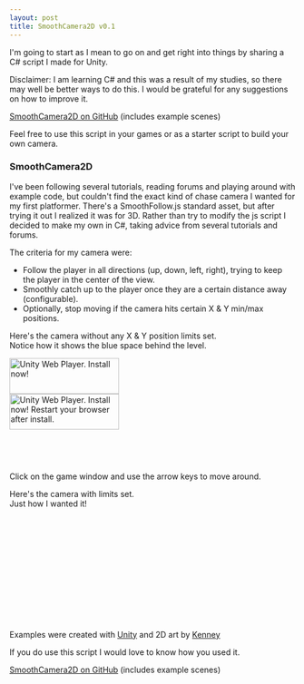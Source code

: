 ```yaml
---
layout: post
title: SmoothCamera2D v0.1
---
```


I'm going to start as I mean to go on and get right into things by sharing a C# script I made for Unity.

<!-- more -->

Disclaimer: I am learning C# and this was a result of my studies, so there may well be better ways to do this. I would be grateful for any suggestions on how to improve it.

<p class="message">
  <a href="https://github.com/chrisgaunt/SmoothCamera2D" target="_blank">SmoothCamera2D on GitHub</a> (includes example scenes)
</p>

Feel free to use this script in your games or as a starter script to build your own camera.

### SmoothCamera2D

I've been following several tutorials, reading forums and playing around with example code, but couldn't find the exact kind of chase camera I wanted for my first platformer.
There's a SmoothFollow.js standard asset, but after trying it out I realized it was for 3D.
Rather than try to modify the js script I decided to make my own in C#, taking advice from several tutorials and forums.

The criteria for my camera were:

- Follow the player in all directions (up, down, left, right), trying to keep the player in the center of the view.
- Smoothly catch up to the player once they are a certain distance away (configurable).
- Optionally, stop moving if the camera hits certain X & Y min/max positions.

Here's the camera without any X & Y position limits set.<br>
Notice how it shows the blue space behind the level.

<div id="unityPlayer1" class="unity-player" style="height:200px;width:270px;">
  <div class="missing">
    <a href="http://unity3d.com/webplayer/" title="Unity Web Player. Install now!">
      <img alt="Unity Web Player. Install now!" src="http://webplayer.unity3d.com/installation/getunity.png" width="193" height="63" />
    </a>
  </div>
  <div class="broken">
    <a href="http://unity3d.com/webplayer/" title="Unity Web Player. Install now! Restart your browser after install.">
      <img alt="Unity Web Player. Install now! Restart your browser after install." src="http://webplayer.unity3d.com/installation/getunityrestart.png" width="193" height="63" />
    </a>
  </div>
</div>

<div class="unity-message">Click on the game window and use the arrow keys to move around.</div>

Here's the camera with limits set.<br>Just how I wanted it!

<div id="unityPlayer2" class="unity-player" style="height:200px;width:270px;"></div>

<div class="unity-message">Examples were created with <a href="http://unity3d.com/unity/" title="Go to unity3d.com" target="_blank">Unity</a> and 2D art by <a href="http://www.kenney.nl/" target="_blank">Kenney</a></div>

If you do use this script I would love to know how you used it.

<p class="message">
  <a href="https://github.com/chrisgaunt/SmoothCamera2D" target="_blank">SmoothCamera2D on GitHub</a> (includes example scenes)
</p>

<script type="text/javascript">
<!--
var unityObjectUrl = "http://webplayer.unity3d.com/download_webplayer-3.x/3.0/uo/UnityObject2.js";
if (document.location.protocol == 'https:')
  unityObjectUrl = unityObjectUrl.replace("http://", "https://ssl-");
document.write('<script type="text\/javascript" src="' + unityObjectUrl + '"><\/script>');
-->
</script>
<script type="text/javascript">
<!--
  var config = {
    width: 270,
    height: 200,
    params: { enableDebugging:"0" }

  };
  var u1 = new UnityObject2(config);
  var u2 = new UnityObject2(config);

  jQuery(function() {

    var $missingScreen = jQuery("#unityPlayer1").find(".missing");
    var $brokenScreen = jQuery("#unityPlayer1").find(".broken");
    $missingScreen.hide();
    $brokenScreen.hide();

    u1.observeProgress(function (progress) {
      switch(progress.pluginStatus) {
        case "broken":
          $brokenScreen.find("a").click(function (e) {
            e.stopPropagation();
            e.preventDefault();
            u1.installPlugin();
            return false;
          });
          $brokenScreen.show();
        break;
        case "missing":
          $missingScreen.find("a").click(function (e) {
            e.stopPropagation();
            e.preventDefault();
            u1.installPlugin();
            return false;
          });
          $missingScreen.show();
        break;
        case "installed":
          $missingScreen.remove();
        break;
        case "first":
        break;
      }
    });
    u2.initPlugin(jQuery("#unityPlayer2")[0], "/public/posts/2014-07-16-smoothcamera2d-v0.1/with_limits.unity3d");
    u1.initPlugin(jQuery("#unityPlayer1")[0], "/public/posts/2014-07-16-smoothcamera2d-v0.1/without_limits.unity3d");
  });
-->
</script>
